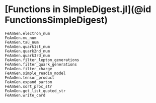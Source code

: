 # [Functions in SimpleDigest.jl](@id FunctionsSimpleDigest)

```@docs
FeAmGen.electron_num
FeAmGen.mu_num
FeAmGen.tau_num
FeAmGen.quark1st_num
FeAmGen.quark2nd_num
FeAmGen.quark3rd_num
FeAmGen.filter_lepton_generations
FeAmGen.filter_quark_generations
FeAmGen.filter_charge
FeAmGen.simple_readin_model
FeAmGen.tensor_product
FeAmGen.expand_parton
FeAmGen.sort_proc_str
FeAmGen.get_list_quoted_str
FeAmGen.write_card
```
